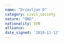 ```yaml
---
name: "Drzavljan D"
category: civil_society
nature: "ONG"
nationality: SVN
alliance: 
date_signed: '2018-11-12'
---
```

    